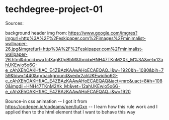 # techdegree-project-01

Sources:

background header img from: https://www.google.com/imgres?imgurl=http%3A%2F%2Feskipaper.com%2Fimages%2Fminimalist-wallpaper-26.jpg&imgrefurl=http%3A%2F%2Feskipaper.com%2Fminimalist-wallpaper-26.html&docid=waTcIXagK0pBbM&tbnid=HNH47TKnM2Xk_M%3A&vet=12ahUKEwio5o6G-e_cAhXEhOAKHfIAC_E4ZBAzKAAwAHoECAEQAQ..i&w=1920&h=1080&bih=759&biw=1440&q=background&ved=2ahUKEwio5o6G-e_cAhXEhOAKHfIAC_E4ZBAzKAAwAHoECAEQAQ&iact=mrc&uact=8#h=1080&imgdii=HNH47TKnM2Xk_M:&vet=12ahUKEwio5o6G-e_cAhXEhOAKHfIAC_E4ZBAzKAAwAHoECAEQAQ..i&w=1920

Bounce-in css animation -- I got it from https://codepen.io/codeams/pen/IuGxn -- I learn how this rule work and I applied then to the html element that I want to behave this way

